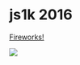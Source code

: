 # js1k 2016

[Fireworks!](http://js1k.com/2016-elemental/demo/2584)

![](https://cloud.githubusercontent.com/assets/777712/13724369/03f95e88-e838-11e5-8453-2765615d7400.gif)
